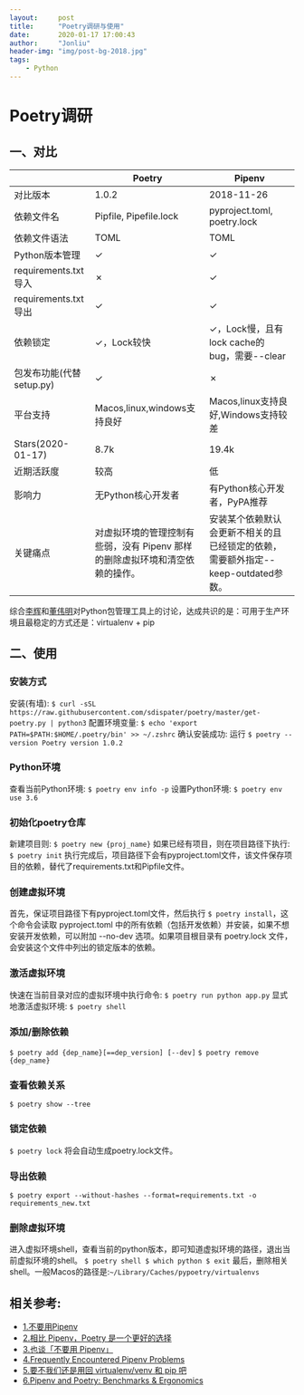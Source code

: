 ```yaml
---
layout:     post
title:      "Poetry调研与使用"
date:       2020-01-17 17:00:43
author:     "Jonliu"
header-img: "img/post-bg-2018.jpg"
tags:
    - Python
---
```


# Poetry调研

## 一、对比

| | Poetry | Pipenv |
| --- | --- | --- |
| 对比版本 | 1.0.2 | 2018-11-26 |
| 依赖文件名 | Pipfile, Pipefile.lock | pyproject.toml, poetry.lock |
| 依赖文件语法 | TOML | TOML |
| Python版本管理 | ✓ | ✓ |
| requirements.txt导入 | ✗ | ✓ |
| requirements.txt导出 | ✓ | ✓ |
| 依赖锁定 | ✓，Lock较快 | ✓，Lock慢，且有lock cache的bug，需要--clear |
| 包发布功能(代替setup.py) | ✓ | ✗ |
| 平台支持| Macos,linux,windows支持良好 | Macos,linux支持良好,Windows支持较差 |
| Stars(2020-01-17) | 8.7k | 19.4k |
| 近期活跃度 | 较高 | 低 |
| 影响力| 无Python核心开发者 | 有Python核心开发者，PyPA推荐 |
| 关键痛点 | 对虚拟环境的管理控制有些弱，没有 Pipenv 那样的删除虚拟环境和清空依赖的操作。 | 安装某个依赖默认会更新不相关的且已经锁定的依赖，需要额外指定--keep-outdated参数。 |

综合[李辉](https://www.zhihu.com/people/im-greyli/activities)和[董伟明](https://www.zhihu.com/people/dongweiming/activities)对Python包管理工具上的讨论，达成共识的是：可用于生产环境且最稳定的方式还是：virtualenv + pip

## 二、使用
### 安装方式
安装(有墙): `$ curl -sSL https://raw.githubusercontent.com/sdispater/poetry/master/get-poetry.py | python3`
配置环境变量: `$ echo 'export PATH=$PATH:$HOME/.poetry/bin' >> ~/.zshrc`
确认安装成功: 运行
`$ poetry --version
Poetry version 1.0.2
`

### Python环境
查看当前Python环境: `$ poetry env info -p`
设置Python环境: `$ poetry env use 3.6`

### 初始化poetry仓库
新建项目则:
`$ poetry new {proj_name}`
如果已经有项目，则在项目路径下执行:
`$ poetry init`
执行完成后，项目路径下会有pyproject.toml文件，该文件保存项目的依赖，替代了requirements.txt和Pipfile文件。

### 创建虚拟环境
首先，保证项目路径下有pyproject.toml文件，然后执行
`$ poetry install`，这个命令会读取 pyproject.toml 中的所有依赖（包括开发依赖）并安装，如果不想安装开发依赖，可以附加 --no-dev 选项。如果项目根目录有 poetry.lock 文件，会安装这个文件中列出的锁定版本的依赖。

### 激活虚拟环境
快速在当前目录对应的虚拟环境中执行命令:
`$ poetry run python app.py`
显式地激活虚拟环境:
`$ poetry shell`

### 添加/删除依赖
`$ poetry add {dep_name}[==dep_version] [--dev]`
`$ poetry remove {dep_name}`

### 查看依赖关系
`$ poetry show --tree`

### 锁定依赖
`$ poetry lock`
将会自动生成poetry.lock文件。

### 导出依赖
`$ poetry export --without-hashes --format=requirements.txt -o requirements_new.txt`

### 删除虚拟环境
进入虚拟环境shell，查看当前的python版本，即可知道虚拟环境的路径，退出当前虚拟环境的shell。
`$ poetry shell
$ which python
$ exit`
最后，删除相关shell。一般Macos的路径是:`~/Library/Caches/pypoetry/virtualenvs`

## 相关参考:
- [1.不要用Pipenv](http://greyli.com/do-not-use-pipenv/)
- [2.相比 Pipenv，Poetry 是一个更好的选择](http://greyli.com/poetry-a-better-choice-than-pipenv/)
- [3.也谈「不要用 Pipenv」](https://zhuanlan.zhihu.com/p/80683249)
- [4.Frequently Encountered Pipenv Problems](https://pipenv-fork.readthedocs.io/en/latest/diagnose.html)
- [5.要不我们还是用回 virtualenv/venv 和 pip 吧](http://greyli.com/back-to-virtualenv-venv-and-pip/)
- [6.Pipenv and Poetry: Benchmarks & Ergonomics](https://johnfraney.ca/posts/2019/03/06/pipenv-poetry-benchmarks-ergonomics/)


